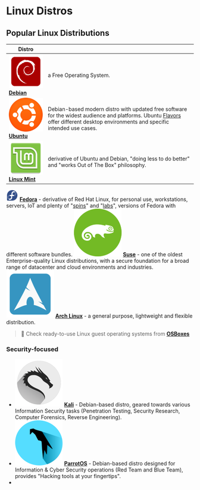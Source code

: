 # Linux Distros

## Popular Linux Distributions



| Distro                                                       |                                                              |
| ------------------------------------------------------------ | ------------------------------------------------------------ |
| ![](.gitbook/assets/debian.png) [**Debian**](https://www.debian.org/) | a Free Operating System.                                     |
| ![](.gitbook/assets/ubuntu.png) [**Ubuntu**](https://ubuntu.com/) | Debian-based modern distro with updated free software for the widest audience and platforms. Ubuntu [Flavors](https://ubuntu.com/desktop/flavours) offer different desktop environments and specific intended use cases. |
| ![](.gitbook/assets/mint.png) [**Linux Mint**](https://linuxmint.com/) | derivative of Ubuntu and Debian, "doing less to do better" and "works Out of The Box" philosophy. |



<img src=".gitbook/assets/fedora.png" style="zoom:25%;" /> [**Fedora**](https://getfedora.org/) - derivative of Red Hat Linux, for personal use, workstations, servers, IoT and plenty of "[spins](https://spins.fedoraproject.org/)" and "[labs](https://labs.fedoraproject.org/)", versions of Fedora with different software bundles.
![](.gitbook/assets/suse.png) [**Suse**](https://www.suse.com/) - one of the oldest Enterprise-quality Linux distributions, with a secure foundation for a broad range of datacenter and cloud environments and industries.
![](.gitbook/assets/arch.png) [**Arch Linux**](https://archlinux.org/) - a general purpose, lightweight and flexible distribution.

> 📌 Check ready-to-use Linux guest operating systems from [**OSBoxes**](https://www.osboxes.org/)

### Security-focused

- ![](.gitbook/assets/kali.png) [**Kali**](https://www.kali.org/) - Debian-based distro, geared towards various Information Security tasks (Penetration Testing, Security Research, Computer Forensics, Reverse Engineering).
- ![](.gitbook/assets/parrot.png)
  [**ParrotOS**](https://www.parrotsec.org/) - Debian-based distro designed for Information & Cyber Security operations (Red Team and Blue Team), provides "Hacking tools at your fingertips".
- 
